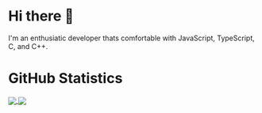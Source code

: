 # Hi there 👋

I'm an enthusiatic developer thats comfortable with JavaScript, TypeScript, C, and C++.


# GitHub Statistics
<a href="https://github.com/Platinum-Phoenix">
  <img align="center" src="https://github-readme-stats.vercel.app/api?username=Platinum-Phoenix&show_icons=true&theme=dracula" />
</a>
<a href="https://github.com/Platinum-Phoenix">
  <img align="center" src="https://github-readme-stats.vercel.app/api/top-langs/?username=Platinum-Phoenix&layout=compact&theme=dracula" />
</a>
